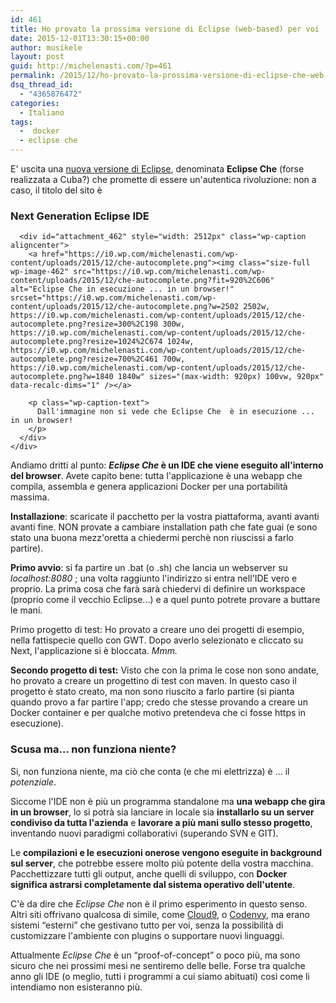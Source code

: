 ```yaml
---
id: 461
title: Ho provato la prossima versione di Eclipse (web-based) per voi
date: 2015-12-01T13:30:15+00:00
author: musikele
layout: post
guid: http://michelenasti.com/?p=461
permalink: /2015/12/ho-provato-la-prossima-versione-di-eclipse-che-web-based-per-voi/
dsq_thread_id:
  - "4365876472"
categories:
  - Italiano
tags:
  -  docker
  - eclipse che
---
```

E' uscita una [nuova versione di Eclipse](https://eclipse.org/che/), denominata **Eclipse Che** (forse realizzata a Cuba?) che promette di essere un'autentica rivoluzione: non a caso, il titolo del sito è

<div class="carousel-inner">
  <div class="item active">
    <div class="carousel-caption">
      <h3>
        Next Generation Eclipse IDE
      </h3>
      
      <div id="attachment_462" style="width: 2512px" class="wp-caption aligncenter">
        <a href="https://i0.wp.com/michelenasti.com/wp-content/uploads/2015/12/che-autocomplete.png"><img class="size-full wp-image-462" src="https://i0.wp.com/michelenasti.com/wp-content/uploads/2015/12/che-autocomplete.png?fit=920%2C606" alt="Eclipse Che in esecuzione ... in un browser!" srcset="https://i0.wp.com/michelenasti.com/wp-content/uploads/2015/12/che-autocomplete.png?w=2502 2502w, https://i0.wp.com/michelenasti.com/wp-content/uploads/2015/12/che-autocomplete.png?resize=300%2C198 300w, https://i0.wp.com/michelenasti.com/wp-content/uploads/2015/12/che-autocomplete.png?resize=1024%2C674 1024w, https://i0.wp.com/michelenasti.com/wp-content/uploads/2015/12/che-autocomplete.png?resize=700%2C461 700w, https://i0.wp.com/michelenasti.com/wp-content/uploads/2015/12/che-autocomplete.png?w=1840 1840w" sizes="(max-width: 920px) 100vw, 920px" data-recalc-dims="1" /></a>
        
        <p class="wp-caption-text">
          Dall'immagine non si vede che Eclipse Che  è in esecuzione ... in un browser!
        </p>
      </div>
    </div>
  </div>
</div>

Andiamo dritti al punto: **_Eclipse Che_ è un IDE che viene eseguito all'interno del browser**. Avete capito bene: tutta l'applicazione è una webapp che compila, assembla e genera applicazioni Docker per una portabilità massima.

**Installazione**: scaricate il pacchetto per la vostra piattaforma, avanti avanti avanti fine. NON provate a cambiare installation path che fate guai (e sono stato una buona mezz'oretta a chiedermi perchè non riuscissi a farlo partire).

**Primo avvio**: si fa partire un .bat (o .sh) che lancia un webserver su _localhost:8080_ ; una volta raggiunto l'indirizzo si entra nell'IDE vero e proprio. La prima cosa che farà sarà chiedervi di definire un workspace (proprio come il vecchio Eclipse...) e a quel punto potrete provare a buttare le mani.

Primo progetto di test: Ho provato a creare uno dei progetti di esempio, nella fattispecie quello con GWT. Dopo averlo selezionato e cliccato su Next, l'applicazione si è bloccata. _Mmm._ 

**Secondo progetto di test:** Visto che con la prima le cose non sono andate, ho provato a creare un progettino di test con maven. In questo caso il progetto è stato creato, ma non sono riuscito a farlo partire (si pianta quando provo a far partire l'app; credo che stesse provando a creare un Docker container e per qualche motivo pretendeva che ci fosse https in esecuzione).

### **Scusa ma... non funziona niente?**

Si, non funziona niente, ma ciò che conta (e che mi elettrizza) è ... il *_potenziale_*.

Siccome l'IDE non è più un programma standalone ma **una webapp che gira in un browser**, lo si potrà sia lanciare in locale sia **installarlo su un server condiviso da tutta l'azienda** e **lavorare a più mani sullo stesso progetto**, inventando nuovi paradigmi collaborativi (superando SVN e GIT).

Le **compilazioni e le esecuzioni onerose vengono eseguite in background sul server**, che potrebbe essere molto più potente della vostra macchina. Pacchettizzare tutti gli output, anche quelli di sviluppo, con **Docker significa astrarsi completamente dal sistema operativo dell'utente**.

C'è da dire che _Eclipse Che_ non è il primo esperimento in questo senso. Altri siti offrivano qualcosa di simile, come [Cloud9](https://c9.io/), o [Codenvy](https://codenvy.com/), ma erano sistemi &#8220;esterni&#8221; che gestivano tutto per voi, senza la possibilità di customizzare l'ambiente con plugins o supportare nuovi linguaggi.

Attualmente _Eclipse Che_ è un &#8220;proof-of-concept&#8221; o poco più, ma sono sicuro che nei prossimi mesi ne sentiremo delle belle. Forse tra qualche anno gli IDE (o meglio, tutti i programmi a cui siamo abituati) così come li intendiamo non esisteranno più.
